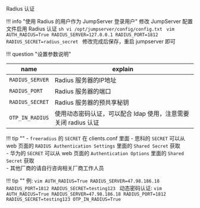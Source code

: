 Radius 认证

!!! info "使用 Radius 的用户作为 JumpServer 登录用户"
    修改 JumpServer 配置文件启用 Radius 认证
    ```sh
    vi /opt/jumpserver/config/config.txt
    ```
    ```vim
    AUTH_RADIUS=True
    RADIUS_SERVER=127.0.0.1
    RADIUS_PORT=1812
    RADIUS_SECRET=radius_secret
    ```
    修改完成后保存，重启 jumpserver 即可

!!! question "设置参数说明"

| name            | explain                                                    |
| --------------- | ---------------------------------------------------------- |
| `RADIUS_SERVER` | Radius 服务器的IP地址                                       |
| `RADIUS_PORT`   | Radius 服务器的端口                                         |
| `RADIUS_SECRET` | Radius 服务器的预共享秘钥                                   |
| `OTP_IN_RADIUS` | 使用动态密码认证，可以配合 ldap 使用，注意需要关闭 radius 认证 |

!!! tip ""
    - `freeradius` 的 `SECRET` 在 clients.conf 里面
    - 思科的 `SECRET` 可以从 web 页面的 `RADIUS Authentication Settings` 里面的 `Shared Secret` 获取  
    - 华为的 `SECRET` 可以从 web 页面的 `Authentication Options` 里面的 `Shared Secret` 获取  
    - 其他厂商的请自行咨询相关厂商工作人员

!!! tip ""
    例:
    ```vim
    AUTH_RADIUS=True
    RADIUS_SERVER=47.98.186.18
    RADIUS_PORT=1812
    RADIUS_SECRET=testing123
    ```
    动态密码认证:
    ```vim
    AUTH_RADIUS=True
    RADIUS_SERVER=47.98.186.18
    RADIUS_PORT=1812
    RADIUS_SECRET=testing123
    OTP_IN_RADIUS=True
    ```
